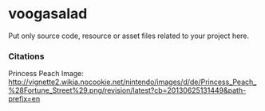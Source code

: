 # voogasalad

Put only source code, resource or asset files related to your project here.


### Citations
Princess Peach Image: http://vignette2.wikia.nocookie.net/nintendo/images/d/de/Princess_Peach_%28Fortune_Street%29.png/revision/latest?cb=20130625131449&path-prefix=en